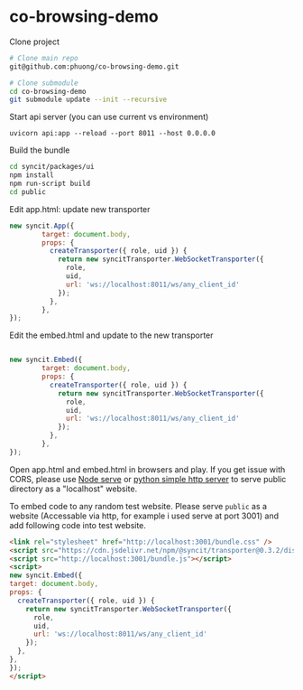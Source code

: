 # co-browsing-demo
Clone project
```sh
# Clone main repo
git@github.com:phuong/co-browsing-demo.git

# Clone submodule
cd co-browsing-demo
git submodule update --init --recursive
```

Start api server (you can use current vs environment)


	uvicorn api:app --reload --port 8011 --host 0.0.0.0

Build the bundle

```sh
cd syncit/packages/ui
npm install
npm run-script build
cd public
```

Edit app.html: update new transporter

```js
new syncit.App({
        target: document.body,
        props: {
          createTransporter({ role, uid }) {
            return new syncitTransporter.WebSocketTransporter({
              role,
              uid,
              url: 'ws://localhost:8011/ws/any_client_id'
            });
          },
        },
});

```


Edit the embed.html and update to the new transporter

```js

new syncit.Embed({
        target: document.body,
        props: {
          createTransporter({ role, uid }) {
            return new syncitTransporter.WebSocketTransporter({
              role,
              uid,
              url: 'ws://localhost:8011/ws/any_client_id'
            });
          },
        },
});
```

Open app.html and embed.html in browsers and play. If you get issue with CORS, please use [Node serve](https://www.npmjs.com/package/serve) 
or [python simple http server](https://www.hackerearth.com/practice/notes/simple-http-server-in-python/) to serve public directory as a "localhost" website.


To embed code to any random test website. Please serve `public` as a website (Accessable via http, for example i used serve at port 3001) and add 
following code into test website.

```html
<link rel="stylesheet" href="http://localhost:3001/bundle.css" />
<script src="https://cdn.jsdelivr.net/npm/@syncit/transporter@0.3.2/dist/index.js"></script>
<script src="http://localhost:3001/bundle.js"></script>
<script>
new syncit.Embed({
target: document.body,
props: {
  createTransporter({ role, uid }) {
    return new syncitTransporter.WebSocketTransporter({
      role,
      uid,
      url: 'ws://localhost:8011/ws/any_client_id'
    });
  },
},
});
</script>
```





